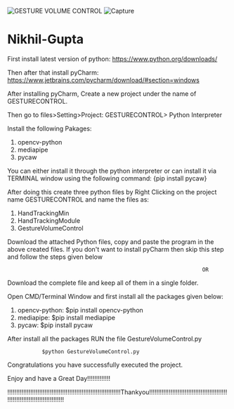 ![GESTURE VOLUME CONTROL](https://user-images.githubusercontent.com/59369441/116009544-f512e380-a637-11eb-9f74-39301db95f2b.png)
![Capture](https://user-images.githubusercontent.com/59369441/116009572-1542a280-a638-11eb-9d94-2a2d38b856a5.PNG)

# Nikhil-Gupta
First install latest version of python: https://www.python.org/downloads/

Then after that install pyCharm: https://www.jetbrains.com/pycharm/download/#section=windows


After installing pyCharm,
Create a new project under the name of GESTURECONTROL.

Then go to files>Setting>Project: GESTURECONTROL> Python Interpreter

Install the following Pakages: 
1) opencv-python
2) mediapipe
3) pycaw

You can either install it through the python interpreter or can install it via TERMINAL window using the following command: {pip install pycaw}

After doing this create three python files by Right Clicking on the project name GESTURECONTROL and name the files as:

1) HandTrackingMin
2) HandTrackingModule
3) GestureVolumeControl

Download the attached Python files, copy and paste the program in the above created files.
If you don't want to install pyCharm then skip this step and follow the steps given below
                                                                  
                                                                  
                                                                  OR
                                       
Download the complete file and keep all of them in a single folder.

Open CMD/Terminal Window and first install all the packages given below:
1) opencv-python: $pip install opencv-python
2) mediapipe: $pip install mediapipe
3) pycaw: $pip install pycaw

After install all the packages RUN the file GestureVolumeControl.py
               
               $python GestureVolumeControl.py

Congratulations you have successfully executed the project.

Enjoy and have a Great Day!!!!!!!!!!!!!




!!!!!!!!!!!!!!!!!!!!!!!!!!!!!!!!!!!!!!!!!!!!!!!!!!!!!!!!!!!!!!!!Thankyou!!!!!!!!!!!!!!!!!!!!!!!!!!!!!!!!!!!!!!!!!!!!!!!!!!!!!!!!!!!!!!!!!!!!!!!!!!!!
